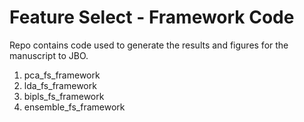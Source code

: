 # Feature Select - Framework Code

Repo contains code used to generate the results and figures for the manuscript to JBO.

1. pca_fs_framework
2. lda_fs_framework
3. bipls_fs_framework
4. ensemble_fs_framework
